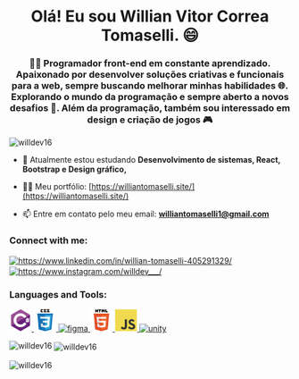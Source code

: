 <h1 align="center">Olá! Eu sou Willian Vitor Correa Tomaselli. 😄</h1>
<h3 align="center">👨‍💻 Programador front-end em constante aprendizado. Apaixonado por desenvolver soluções criativas e funcionais para a web, sempre buscando melhorar minhas habilidades 🌐. Explorando o mundo da programação e sempre aberto a novos desafios 🚀. Além da programação, também sou interessado em design e criação de jogos 🎮</h3>

<p align="left"> <img src="https://komarev.com/ghpvc/?username=willdev16&label=Profile%20views&color=0e75b6&style=flat" alt="willdev16" /> </p>

- 🌱 Atualmente estou estudando **Desenvolvimento de sistemas, React, Bootstrap e Design gráfico,**

- 👨‍💻 Meu portfólio: [https://williantomaselli.site/](https://williantomaselli.site/)

- 📫 Entre em contato pelo meu email: **williantomaselli1@gmail.com**

<h3 align="left">Connect with me:</h3>
<p align="left">
<a href="https://linkedin.com/in/https://www.linkedin.com/in/willian-tomaselli-405291329/" target="blank"><img align="center" src="https://raw.githubusercontent.com/rahuldkjain/github-profile-readme-generator/master/src/images/icons/Social/linked-in-alt.svg" alt="https://www.linkedin.com/in/willian-tomaselli-405291329/" height="30" width="40" /></a>
<a href="https://instagram.com/https://www.instagram.com/willdev___/" target="blank"><img align="center" src="https://raw.githubusercontent.com/rahuldkjain/github-profile-readme-generator/master/src/images/icons/Social/instagram.svg" alt="https://www.instagram.com/willdev___/" height="30" width="40" /></a>
</p>

<h3 align="left">Languages and Tools:</h3>
<p align="left"> <a href="https://www.w3schools.com/cs/" target="_blank" rel="noreferrer"> <img src="https://raw.githubusercontent.com/devicons/devicon/master/icons/csharp/csharp-original.svg" alt="csharp" width="40" height="40"/> </a> <a href="https://www.w3schools.com/css/" target="_blank" rel="noreferrer"> <img src="https://raw.githubusercontent.com/devicons/devicon/master/icons/css3/css3-original-wordmark.svg" alt="css3" width="40" height="40"/> </a> <a href="https://www.figma.com/" target="_blank" rel="noreferrer"> <img src="https://www.vectorlogo.zone/logos/figma/figma-icon.svg" alt="figma" width="40" height="40"/> </a> <a href="https://www.w3.org/html/" target="_blank" rel="noreferrer"> <img src="https://raw.githubusercontent.com/devicons/devicon/master/icons/html5/html5-original-wordmark.svg" alt="html5" width="40" height="40"/> </a> <a href="https://developer.mozilla.org/en-US/docs/Web/JavaScript" target="_blank" rel="noreferrer"> <img src="https://raw.githubusercontent.com/devicons/devicon/master/icons/javascript/javascript-original.svg" alt="javascript" width="40" height="40"/> </a> <a href="https://unity.com/" target="_blank" rel="noreferrer"> <img src="https://www.vectorlogo.zone/logos/unity3d/unity3d-icon.svg" alt="unity" width="40" height="40"/> </a> </p>

<p><img align="left" src="https://github-readme-stats.vercel.app/api/top-langs?username=willdev16&show_icons=true&locale=en&layout=compact" alt="willdev16" /></p>

<p>&nbsp;<img align="center" src="https://github-readme-stats.vercel.app/api?username=willdev16&show_icons=true&locale=en" alt="willdev16" /></p>

<p><img align="center" src="https://github-readme-streak-stats.herokuapp.com/?user=willdev16&" alt="willdev16" /></p>
